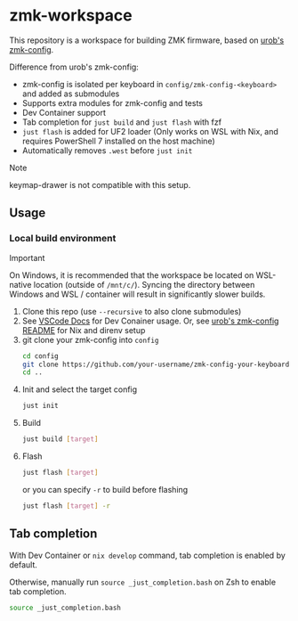 # zmk-workspace

This repository is a workspace for building ZMK firmware, based on [urob's zmk-config](https://github.com/urob/zmk-config).

Difference from urob's zmk-config:
- zmk-config is isolated per keyboard in `config/zmk-config-<keyboard>` and added as submodules
- Supports extra modules for zmk-config and tests
- Dev Container support
- Tab completion for `just build` and `just flash` with fzf
- `just flash` is added for UF2 loader (Only works on WSL with Nix, and requires PowerShell 7 installed on the host machine)
- Automatically removes `.west` before `just init`

> [!note]
> keymap-drawer is not compatible with this setup.

## Usage

### Local build environment

> [!important]
> On Windows, it is recommended that the workspace be located on WSL-native location (outside of `/mnt/c/`). Syncing the directory between Windows and WSL / container will result in significantly slower builds.

1. Clone this repo (use `--recursive` to also clone submodules)
1. See [VSCode Docs](https://code.visualstudio.com/docs/devcontainers/containers) for Dev Conainer usage. Or, see [urob's zmk-config README](https://github.com/urob/zmk-config#local-build-environment) for Nix and direnv setup
2. git clone your zmk-config into `config`
   ```sh
   cd config
   git clone https://github.com/your-username/zmk-config-your-keyboard
   cd ..
   ```
4. Init and select the target config
   ```sh
   just init
   ```
5. Build
   ```sh
   just build [target]
   ```
6. Flash
   ```sh
   just flash [target]
   ```
   or you can specify `-r` to build before flashing
   ```sh
   just flash [target] -r
   ```

## Tab completion

With Dev Container or `nix develop` command, tab completion is enabled by default.

Otherwise, manually run `source _just_completion.bash` on Zsh to enable tab completion.
```sh
source _just_completion.bash
```
